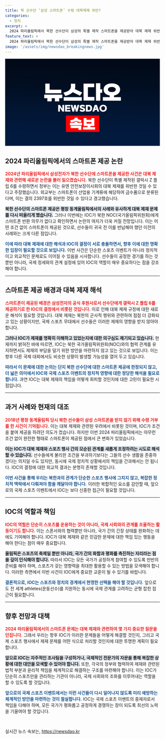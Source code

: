 ```yaml
---
title: 북 선수단 ‘삼성 스마트폰’ 수령 대북제재 위반?
categories:
  - 정치
excerpt: >
  2024 파리올림픽에서 북한 선수단이 삼성의 특별 제작 스마트폰을 제공받아 대북 제재 위반 논란이 일고 있다. IOC는 북한이 귀국 전 스마트폰을 반환할 의무가 없다고 밝혀, 불꽃 튀는 반응이 예상된다!
feature_text: >
  2024 파리올림픽에서 북한 선수단이 삼성의 특별 제작 스마트폰을 제공받아 대북 제재 위반 논란이 일고 있다. IOC는 북한이 귀국 전 스마트폰을 반환할 의무가 없다고 밝혀, 불꽃 튀는 반응이 예상된다!
image: '/assets/img/newsdao_breakingnews.jpg'
---
```


<p><img src="/assets/img/newsdao_breakingnews.jpg" alt="flaretime 속보" /></p>

<h2 data-ke-size="size26">2024 파리올림픽에서의 스마트폰 제공 논란</h2>

<p data-ke-size="size16"><b><span style="color: #ee2323;">2024년 파리올림픽에서 삼성전자가 북한 선수단에 스마트폰을 제공한 사건은 대북 제재와 관련해 새로운 논란을 불러 일으켰습니다.</span></b> 북한 선수단이 특별 제작된 갤럭시 Z 플립 6를 수령하면서 정부는 이는 유엔 안전보장이사회의 대북 제재를 위반한 것일 수 있다고 주장했습니다. 외교부는 스마트폰이 산업용 기계류에 해당하여 금수품으로 분류된다며, 이는 결의 2397호를 위반한 것일 수 있다고 경고했습니다.</p>

<p data-ke-size="size16"><b><span style="background-color: #21538527;">북한 선수단의 스마트폰 제공은 평창 동계올림픽에서의 사례와 유사하게 대북 제재 문제를 다시 떠올리게 했습니다.</span></b> 그러나 이번에는 IOC가 북한 NOC(국가올림픽위원회)에게 스마트폰 반환 의무가 없다고 확인하면서 논란의 여지가 더욱 커질 전망입니다. 이는 어떤 조건 없이 스마트폰이 제공된 것으로, 선수들이 귀국 전 이를 반납해야 했던 이전의 사례와는 크게 다른 점입니다.</p>

<p data-ke-size="size16"><b><span style="color: #1a5490;">이에 따라 대북 제재에 대한 해석과 IOC의 결정이 서로 충돌하면서, 향후 이에 대한 명확한 입장이 필요할 것으로 보입니다.</span></b> 이번 사건은 단순한 스포츠 이벤트가 아니라 정치적이고 외교적인 문제로도 이어질 수 있음을 시사합니다. 선수들이 공정한 경기를 하는 것뿐만 아니라, 국제 정세와의 관계 설정에 있어 IOC의 역할이 매우 중요하다는 점을 강조해야 합니다.</p>

<hr>

<h2 data-ke-size="size26">스마트폰 제공 배경과 대북 제재 해석</h2>

<p data-ke-size="size16"><b><span style="color: #ee2323;">스마트폰이 제공된 배경은 삼성전자의 공식 후원사로서 선수단에게 갤럭시 Z 플립 6를 제공하기로 한 IOC의 결정에서 비롯된 것입니다.</span></b> 이로 인해 대북 제재 규정에 대한 새로운 해석이 필요할 것입니다. 대북 제재는 북한의 군사적 행위와 관련하여 점점 더 강화되고 있는 상황이지만, 국제 스포츠 무대에서 선수들은 이러한 제재의 영향을 받지 않아야 합니다.</p>

<p data-ke-size="size16"><b><span style="background-color: #21538527;">그러나 IOC가 제재를 명확히 이해하고 있었는지에 대한 의구심도 제기되고 있습니다.</span></b> 현재까지 밝혀진 바에 따르면, IOC는 북한 국가올림픽위원회(NOC)와의 협력 관계를 유지하면서도 제재의 부담을 덜기 위한 방안을 마련하지 않고 있는 것으로 보입니다. 이는 향후 다른 국제 대회에서도 비슷한 상황이 발생할 가능성을 열어 두고 있습니다.</p>

<p data-ke-size="size16"><b><span style="color: #1a5490;">따라서 이 문제에 대한 논의는 단지 북한 선수단에 대한 스마트폰 제공에 한정되지 않고, 더 넓은 의미에서 IOC와 국제 스포츠 이벤트의 정치적 영향에 대한 정당한 해석을 필요로 합니다.</span></b> 과연 IOC는 대북 제재의 책임을 어떻게 회피할 것인지에 대한 고민이 필요한 시점입니다.</p>

<hr>

<h2 data-ke-size="size26">과거 사례와 현재의 대조</h2>

<p data-ke-size="size16"><b><span style="color: #ee2323;">2018년 평창 동계올림픽 당시 북한 선수들이 삼성 스마트폰을 받지 않기 위해 수령 거부를 한 사건이 기억됩니다.</span></b> 이는 대북 제재와 관련된 우려에서 비롯된 것이며, IOC가 조건을 붙여 제공을 하려던 의도가 컸습니다. 하지만 이번 2024 파리올림픽에서는 아무런 조건 없이 완전한 형태로 스마트폰이 제공된 점에서 큰 변화가 있었습니다.</p>

<p data-ke-size="size16"><b><span style="background-color: #21538527;">이는 IOC가 대북 제재와 스포츠 행사 간의 모순된 관계를 새롭게 조정하려는 시도로 해석할 수 있습니다.</span></b> 선수들에게 불리한 조건을 부과하기보다는 그들의 선수 생활을 존중하겠다는 의지일 수도 있지만, 동시에 국제 정치적 상황에서의 책임을 간과해서는 안 됩니다. IOC의 결정에 대한 외교적 결과는 분명히 존재할 것입니다.</p>

<p data-ke-size="size16"><b><span style="color: #1a5490;">이번 사건을 통해 우리는 북한과의 관계가 단순한 스포츠 행사에 그치지 않고, 복잡한 정치적 맥락에서 다뤄져야 함을 깨달아야 합니다.</span></b> 이러한 복합적인 요소를 감안할 때, 앞으로의 국제 스포츠 이벤트에서 IOC는 보다 신중한 접근이 필요할 것입니다.</p>

<hr>

<h2 data-ke-size="size26">IOC의 역할과 책임</h2>

<p data-ke-size="size16"><b><span style="color: #ee2323;">IOC의 역할은 단순히 스포츠를 운용하는 것이 아니라, 국제 사회와의 관계를 조율하는 활동이기도 합니다.</span></b> 이는 스폰서와의 협력뿐만 아니라, 국가 간의 긴장 상태를 완화하는 데에도 기여해야 합니다. IOC가 대북 제재와 같은 민감한 문제에 대한 책임 있는 행동을 해야 한다는 점이 매우 중요합니다.</p>

<p data-ke-size="size16"><b><span style="background-color: #21538527;">올림픽은 스포츠의 축제일 뿐만 아니라, 국가 간의 화합과 평화를 촉진하는 자리라는 점을 깊이 인식해야 합니다.</span></b> 따라서 IOC는 모든 국가가 공정하게 참여할 수 있도록 만반의 준비를 해야 하며, 스포츠가 갖는 영향력을 최대한 활용할 수 있는 방법을 모색해야 합니다. 이러한 측면에서 이번 사건이 IOC에게 중요한 교훈이 될 수 있기를 바랍니다.</p>

<p data-ke-size="size16"><b><span style="color: #1a5490;">결론적으로, IOC는 스포츠와 정치의 경계에서 현명한 선택을 해야 할 것입니다.</span></b> 앞으로도 전 세계 athletes(운동선수)를 지원하는 동시에 국제 관계를 고려하는 균형 잡힌 접근이 필요합니다.</p>

<hr>

<h2 data-ke-size="size26">향후 전망과 대책</h2>

<p data-ke-size="size16"><b><span style="color: #ee2323;">2024 파리올림픽에서의 스마트폰 문제는 대북 제재와 관련하여 몇 가지 중요한 질문을 던집니다.</span></b> 그래서 우리는 향후 IOC가 이러한 문제들을 어떻게 해결할 것인지, 그리고 국제 스포츠 행사에서 제재 문제를 어떤 식으로 처리할 것인지에 대한 투명한 계획이 필요합니다.</p>

<p data-ke-size="size16"><b><span style="background-color: #21538527;">앞으로 IOC는 자주적인 조사팀을 구성하거나, 국제적인 전문가의 자문을 통해 복잡한 상황에 대한 대안을 모색할 수 있어야 합니다.</span></b> 또한, 각국의 정부와 협력하여 제재와 관련된 법적 부분과 윤리적 책임을 체계적으로 해결하는 구조를 마련해야 합니다. 이는 IOC가 단순히 스포츠만을 관리하는 기관이 아니라, 국제 사회와의 조화를 이루어내는 역할을 할 수 있도록 할 것입니다.</p>

<p data-ke-size="size16"><b><span style="color: #1a5490;">앞으로의 국제 스포츠 이벤트에서는 이런 사건들이 다시 일어나지 않도록 미리 예방하는 체계적인 방안을 마련하는 것이 절실합니다.</span></b> IOC는 국제 스포츠 이벤트의 중재자로서 책임을 다해야 하며, 모든 국가가 평화롭고 공정하게 경쟁하는 장이 되도록 최선의 노력을 기울여야 할 것입니다.</p>

<p data-ke-size="size16">&nbsp;</p>
실시간 뉴스 속보는, <a href="https://newsdao.kr" rel="dofollow">https://newsdao.kr</a>


